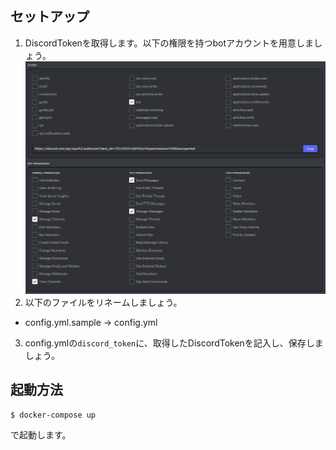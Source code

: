 ## セットアップ
1. DiscordTokenを取得します。以下の権限を持つbotアカウントを用意しましょう。
![](./images/1.png)
2. 以下のファイルをリネームしましょう。
  - config.yml.sample -> config.yml
3. config.ymlの`discord_token`に、取得したDiscordTokenを記入し、保存しましょう。

## 起動方法
```bash
$ docker-compose up
```
で起動します。